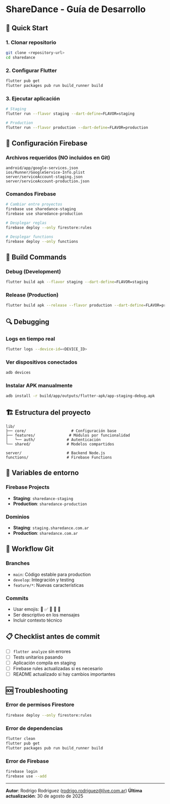 # ShareDance - Guía de Desarrollo

## 🚀 Quick Start

### 1. Clonar repositorio
```bash
git clone <repository-url>
cd sharedance
```

### 2. Configurar Flutter
```bash
flutter pub get
flutter packages pub run build_runner build
```

### 3. Ejecutar aplicación
```bash
# Staging
flutter run --flavor staging --dart-define=FLAVOR=staging

# Production
flutter run --flavor production --dart-define=FLAVOR=production
```

## 🔧 Configuración Firebase

### Archivos requeridos (NO incluidos en Git)
```
android/app/google-services.json
ios/Runner/GoogleService-Info.plist
server/serviceAccount-staging.json
server/serviceAccount-production.json
```

### Comandos Firebase
```bash
# Cambiar entre proyectos
firebase use sharedance-staging
firebase use sharedance-production

# Desplegar reglas
firebase deploy --only firestore:rules

# Desplegar functions
firebase deploy --only functions
```

## 📱 Build Commands

### Debug (Development)
```bash
flutter build apk --flavor staging --dart-define=FLAVOR=staging
```

### Release (Production)
```bash
flutter build apk --release --flavor production --dart-define=FLAVOR=production
```

## 🔍 Debugging

### Logs en tiempo real
```bash
flutter logs --device-id=<DEVICE_ID>
```

### Ver dispositivos conectados
```bash
adb devices
```

### Instalar APK manualmente
```bash
adb install -r build/app/outputs/flutter-apk/app-staging-debug.apk
```

## 🏗️ Estructura del proyecto

```
lib/
├── core/                    # Configuración base
├── features/               # Módulos por funcionalidad
│   └── auth/              # Autenticación
└── shared/                # Modelos compartidos

server/                    # Backend Node.js
functions/                 # Firebase Functions
```

## 🔐 Variables de entorno

### Firebase Projects
- **Staging**: `sharedance-staging`
- **Production**: `sharedance-production`

### Dominios
- **Staging**: `staging.sharedance.com.ar`
- **Production**: `sharedance.com.ar`

## 🤝 Workflow Git

### Branches
- `main`: Código estable para production
- `develop`: Integración y testing
- `feature/*`: Nuevas características

### Commits
- Usar emojis: 🎉 ✅ 🐛 📱 🔧
- Ser descriptivo en los mensajes
- Incluir contexto técnico

## 📋 Checklist antes de commit

- [ ] `flutter analyze` sin errores
- [ ] Tests unitarios pasando
- [ ] Aplicación compila en staging
- [ ] Firebase rules actualizadas si es necesario
- [ ] README actualizado si hay cambios importantes

## 🆘 Troubleshooting

### Error de permisos Firestore
```bash
firebase deploy --only firestore:rules
```

### Error de dependencias
```bash
flutter clean
flutter pub get
flutter packages pub run build_runner build
```

### Error de Firebase
```bash
firebase login
firebase use --add
```

---
**Autor**: Rodrigo Rodriguez (rodrigo.rodriguez@live.com.ar)
**Última actualización**: 30 de agosto de 2025
